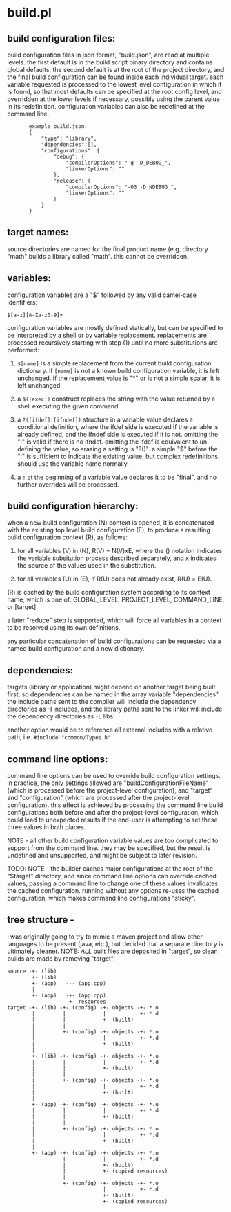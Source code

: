 # build.pl
## build configuration files:
build configuration files in json format, "build.json", are read at multiple levels. the
first default is in the build script binary directory and contains global defaults. the
second default is at the root of the project directory, and the final build
configuration can be found inside each individual target. each variable requested is
processed to the lowest level configuration in which it is found, so that most defaults
can be specified at the root config level, and overridden at the lower levels if
necessary, possibly using the parent value in its redefinition. configuration variables
can also be redefined at the command line.

           example build.json:
           {
               "type": "library",
               "dependencies":[],
               "configurations": {
                   "debug": {
                       "compilerOptions": "-g -D_DEBUG_",
                       "linkerOptions": ""
                   },
                   "release": {
                       "compilerOptions": "-O3 -D_NDEBUG_",
                       "linkerOptions": ""
                   }
               }
           }

## target names:
source directories are named for the final product name (e.g. directory "math" builds a
library called "math". this cannot be overridden.

## variables:
configuration variables are a "$" followed by any valid camel-case identifiers:

`$[a-z][A-Za-z0-9]+`

configuration variables are mostly defined statically, but can be specified to be
interpreted by a shell or by variable replacement. replacements are processed
recursively starting with step (1) until no more substitutions are performed:

1)  `$[name]` is a simple replacement from the current build configuration dictionary.
   if `[name]` is not a known build configuration variable, it is left unchanged. if
   the replacement value is "*" or is not a simple scalar, it is left unchanged.

2)  a `$([exec])` construct replaces the string with the value returned by a shell
  executing the given command.

3)  a `?([ifdef]:[ifndef])` structure in a variable value declares a conditional
   definition, where the ifdef side is executed if the variable is already defined, and
   the ifndef side is executed if it is not. omitting the ":" is valid if there is no
   ifndef. omitting the ifdef is equivalent to un-defining the value, so erasing a
   setting is "?()". a simple "$" before the ":" is sufficient to indicate the existing
   value, but complex redefinitions should use the variable name normally.

4)  a `!` at the beginning of a variable value declares it to be "final", and no further
   overrides will be processed.

## build configuration hierarchy:
when a new build configuration (N) context is opened, it is concatenated with the
existing top level build configuration (E), to produce a resulting build configuration
context (R), as follows:

1)  for all variables (V) in (N), R(V) = N(V)xE, where the () notation indicates the
variable subsitution process described separately, and x indicates the source of the values
used in the substitution.

2) for all variables (U) in (E), if R(U) does not already exist, R(U) = E(U).

(R) is cached by the build configuration system according to its context name, which is
one of: GLOBAL_LEVEL, PROJECT_LEVEL, COMMAND_LINE, or [target].

a later "reduce" step is supported, which will force all variables in a context to be
resolved using its own definitions.

any particular concatenation of build configurations can be requested via a named
build configuration and a new dictionary.

## dependencies:
targets (library or application) might depend on another target being built first, so
dependencies can be named in the array variable "dependencies". the include paths sent
to the compiler will include the dependency directories as -I includes, and the library
paths sent to the linker will include the dependency directories as -L libs.

another option would be to reference all external includes with a relative path,
i.e. `#include "common/Types.h"`

## command line options:
command line options can be used to override build configuration settings. in practice,
the only settings allowed are "buildConfigurationFileName" (which is processed before
the project-level configuration), and "target" and "configuration" (which are processed
after the project-level configuration). this effect is achieved by processing the
command line build configurations both before and after the project-level configuration,
which could lead to unexpected results if the end-user is attempting to set these three
values in both places.

NOTE - all other build configuration variable values are too complicated to support from
the command line. they may be specified, but the result is undefined and unsupported,
and might be subject to later revision.

TODO: NOTE - the builder caches major configurations at the root of the "$target" directory,
and since command line options can override cached values, passing a command line to
change one of these values invalidates the cached configuration. running without any
options re-uses the cached configuration, which makes command line configurations
"sticky".

## tree structure -
i was originally going to try to mimic a maven project and allow other languages to be 
present (java, etc.), but decided that a separate directory is ultimately cleaner. NOTE: 
*ALL* built files are deposited in "target", so clean builds are made by removing "target".

```
source -+- (lib)
        +- (lib)
        +- (app)   --- (app.cpp)
        |
        +- (app)   -+- (app.cpp)
                    +- resources
target -+- (lib) -+- (config) -+- objects -+- *.o
        |         |            |           +- *.d
        |         |            +- (built)
        |         |
        |         +- (config) -+- objects -+- *.o
        |                      |           +- *.d
        |                      +- (built)
        |
        +- (lib) -+- (config) -+- objects -+- *.o
        |         |            |           +- *.d
        |         |            +- (built)
        |         |
        |         +- (config) -+- objects -+- *.o
        |                      |           +- *.d
        |                      +- (built)
        |
        +- (app) -+- (config) -+- objects -+- *.o
        |         |            |           +- *.d
        |         |            +- (built)
        |         |
        |         +- (config) -+- objects -+- *.o
        |                      |           +- *.d
        |                      +- (built)
        |
        +- (app) -+- (config) -+- objects -+- *.o
                  |            |           +- *.d
                  |            +- (built)
                  |            +- (copied resources)
                  |
                  +- (config) -+- objects -+- *.o
                               |           +- *.d
                               +- (built)
                               +- (copied resources)
```